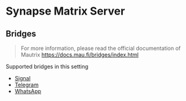 # Synapse Matrix Server

## Bridges

> For more information, please read the official documentation of Mautrix https://docs.mau.fi/bridges/index.html

Supported bridges in this setting

- [Signal](tasks/install_signal_bridge.yml)
- [Telegram](tasks/install_telegram_bridge.yml)
- [WhatsApp](tasks/install_whatsapp_bridge.yml)
